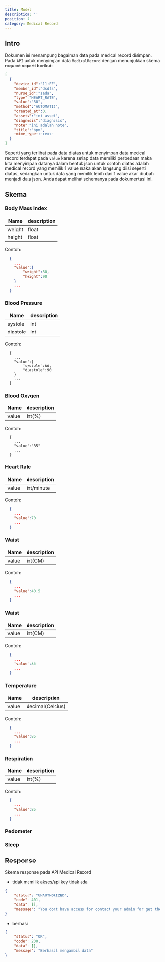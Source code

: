 ```yaml
---
title: Model
description: ''
position: 5 
category: Medical Record
---
```

<style>
td, th {
   border: none!important;
}
.prose thead{
    border-bottom-width: 0px !important;
}
</style>

## Intro
Dokumen ini menampung bagaiman data pada medical record disimpan. Pada `API` untuk menyimpan data `MedicalRecord` dengan menunjukkan skema request seperti berikut:
```json
[
  {
    "device_id":"11:FF",
    "member_id":"dsdfs",
    "nurse_id":"sada",
    "type":"HEART_RATE",
    "value":"80",
    "method":"AUTOMATIC",
    "created_at":0,
    "assets":"ini asset",
    "diagnosis":"diagnosis",
    "note":"ini adalah note",
    "title":"bpm",
    "mime_type":"text"
  }
]
```
Seperti yang terlihat pada data diatas untuk menyimpan data medical record terdapat pada `value` karena setiap data memiliki perbedaan maka kita menyimpan datanya dalam bentuk json untuk contoh diatas adalah medical record yang memilik 1 value maka akan langsung diisi seperti diatas, sedangkan untuk data yang memilik lebih dari 1 value akan diubah menjadi data json. Anda dapat melihat schemanya pada dokumentasi ini.

## Skema

### Body Mass Index

| Name       | description |
|------------|-------------|
| weight   |   float         |
| height  |     float        |

Contoh:
```json
  {
    ...
    "value":{
        "weight":80,
        "height":90
    }
    ...
  }
```

### Blood Pressure

| Name       | description |
|------------|-------------|
| systole   |   int          |
| diastole  |     int        |

Contoh:
```json5
  {
    ...
    "value":{
        "systole":80,
        "diastole":90
    }
    ...
  }
```

### Blood Oxygen

| Name       | description |
|------------|-------------|
| value   |   int(%)          |

Contoh:
```json5
  {
    ...
    "value":"85"
    ...
  }
```

### Heart Rate

| Name       | description |
|------------|-------------|
| value   |   int/minute         |

Contoh:
```json
  {
    ...
    "value":70
    ...
  }
```

### Waist

| Name       | description |
|------------|-------------|
| value   |   int(CM)          |

Contoh:
```json
  {
    ...
    "value":40.5
    ...
  }
```

### Waist

| Name       | description |
|------------|-------------|
| value   |   int(CM)         |

Contoh:
```json
  {
    ...
    "value":85
    ...
  }
```

### Temperature

| Name       | description |
|------------|-------------|
| value   |   decimal(Celcius)          |

Contoh:
```json
  {
    ...
    "value":85
    ...
  }
```

### Respiration

| Name       | description |
|------------|-------------|
| value   |   int(%)          |

Contoh:
```json
  {
    ...
    "value":85
    ...
  }
```

### Pedometer

### Sleep 

## Response
Skema response pada API Medical Record

- tidak memilik akses/api key tidak ada

```json
{
    "status": "UNAUTHORIZED",
    "code": 401,
    "data": [],
    "message": "You dont have access for contact your admin for get the access"
}
```
- berhasil

```json
{
    "status": "OK",
    "code": 200,
    "data": [],
    "message": "Berhasil mengambil data"
}
```